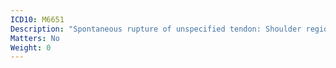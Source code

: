 ```yaml
---
ICD10: M6651
Description: "Spontaneous rupture of unspecified tendon: Shoulder region"
Matters: No
Weight: 0
---
```

